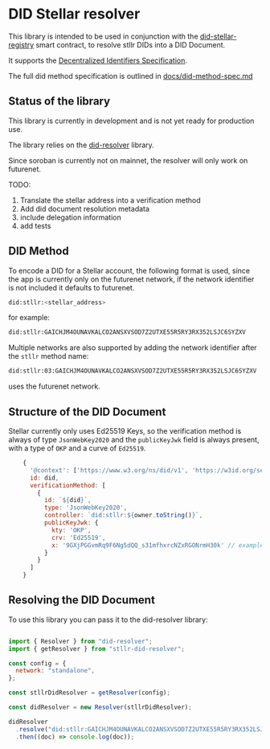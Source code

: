 # DID Stellar resolver

This library is intended to be used in conjunction with the [did-stellar-registry](https://github.com/Mavennet/did-stellar-registry) smart contract, to resolve stllr DIDs into a DID Document.

It supports the [Decentralized Identifiers Specification](https://w3c.github.io/did-core/).

The full did method specification is outlined in [docs/did-method-spec.md](docs/did-method-spec.md)

## Status of the library

This library is currently in development and is not yet ready for production use.

The library relies on the [did-resolver](https://github.com/decentralized-identity/did-resolver) library.

Since soroban is currently not on mainnet, the resolver will only work on futurenet.

TODO:

1. Translate the stellar address into a verification method
1. Add did document resolution metadata
1. include delegation information
1. add tests

## DID Method

To encode a DID for a Stellar account, the following format is used, since the app is currently only on the futurenet network, if the network identifier is not included it defaults to futurenet.

```bash
did:stllr:<stellar_address>
```

for example:

```bash
did:stllr:GAICHJM4OUNAVKALCO2ANSXVSOD7Z2UTXE55R5RY3RX352LSJC6SYZXV
```

Multiple networks are also supported by adding the network identifier after the `stllr` method name:

```bash
did:stllr:03:GAICHJM4OUNAVKALCO2ANSXVSOD7Z2UTXE55R5RY3RX352LSJC6SYZXV
```

uses the futurenet network.

## Structure of the DID Document

Stellar currently only uses Ed25519 Keys, so the verification method is always of type `JsonWebKey2020` and the `publicKeyJwk` field is always present, with a type of `OKP` and a curve of `Ed25519`.

```javascript
    {
      '@context': ['https://www.w3.org/ns/did/v1', 'https://w3id.org/security/suites/jws-2020/v1'],
      id: did,
      verificationMethod: [
        {
          id: `${did}`,
          type: 'JsonWebKey2020',
          controller: `did:stllr:${owner.toString()}`,
          publicKeyJwk: {
            kty: 'OKP',
            crv: 'Ed25519',
            x: '9GXjPGGvmRq9F6Ng5dQQ_s31mfhxrcNZxRGONrmH30k' // example while trying to get owner's JWK
          }
        }
      ]
    }
```

## Resolving the DID Document

To use this library you can pass it to the did-resolver library:

```javascript

import { Resolver } from "did-resolver";
import { getResolver } from "stllr-did-resolver";

const config = {
  network: "standalone",
};

const stllrDidResolver = getResolver(config);

const didResolver = new Resolver(stllrDidResolver);

didResolver
  .resolve("did:stllr:GAICHJM4OUNAVKALCO2ANSXVSOD7Z2UTXE55R5RY3RX352LSJC6SYZXV")
  .then((doc) => console.log(doc));

```

